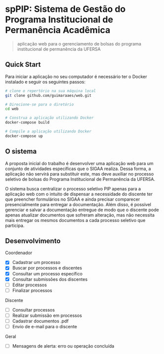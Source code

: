 # spPIP: Sistema de Gestão do Programa Institucional de Permanência Acadêmica

> aplicação web para o gerenciamento de bolsas do programa institucional de permanência da UFERSA

## Quick Start

Para iniciar a aplicação no seu computador é necessário ter o Docker instalado e seguir os seguintes passos:

```bash
# clone o repertório na sua máquina local
git clone github.com/guimaraaes/web.git

# Direcione-se para o diretório
cd web

# Construa a aplicação utilizando Docker
docker-compose build

# Compile a aplicação utilizando Docker
docker-compose up
```

## O sistema

A proposta inicial do trabalho é desenvolver uma aplicação web para um conjunto de atividades específicas que o SIGAA realiza. Dessa forma, a aplicação não servirá para substituir este, mas deve auxiliar no processo seletivo de bolsas do Programa Institucional de Permanência da UFERSA.

O sistema busca centralizar o processo seletivo PIP apenas para a aplicação web com o intuito de dispensar a necessidade do discente ter que preencher formulários no SIGAA e ainda precisar comparecer presencialmente para entregar a documentação. Além disso, é possível gerenciar e salvar a documentação entregue de modo que o discente pode apenas atualizar documentos que sofreram alteração, mas não necessita mais entregar os mesmos documentos a cada processo seletivo que participa.

## Desenvolvimento

Coordenador

- [x] Cadastrar um processo
- [x] Buscar por processos e discentes
- [x] Consultar um processo específico
- [x] Consultar submissões dos discentes
- [ ] Editar processos
- [ ] Finalizar processos
<!-- - [ ] Excluir processos -->

Discente

- [ ] Consultar processos
- [ ] Realizar submissão em processos
- [ ] Cadastrar documentos .pdf
- [ ] Envio de e-mail para o discente

Geral

- [ ] Mensagens de alerta: erro ou operação concluída

